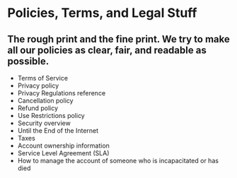 
# Policies, Terms, and Legal Stuff
## The rough print and the fine print. We try to make all our policies as clear, fair, and readable as possible.

- Terms of Service
- Privacy policy
- Privacy Regulations reference
- Cancellation policy
- Refund policy
- Use Restrictions policy
- Security overview
- Until the End of the Internet
- Taxes
- Account ownership information
- Service Level Agreement (SLA)
- How to manage the account of someone who is incapacitated or has died
